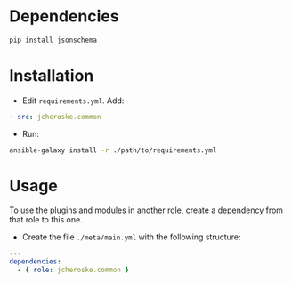# Dependencies

```bash
pip install jsonschema
```

# Installation

* Edit `requirements.yml`. Add:

```yaml
- src: jcheroske.common
```

* Run:

```bash
ansible-galaxy install -r ./path/to/requirements.yml
```

# Usage

To use the plugins and modules in another role, create a dependency
from that role to this one.

* Create the file `./meta/main.yml` with the following structure:

```yaml
---
dependencies:
  - { role: jcheroske.common }
```
